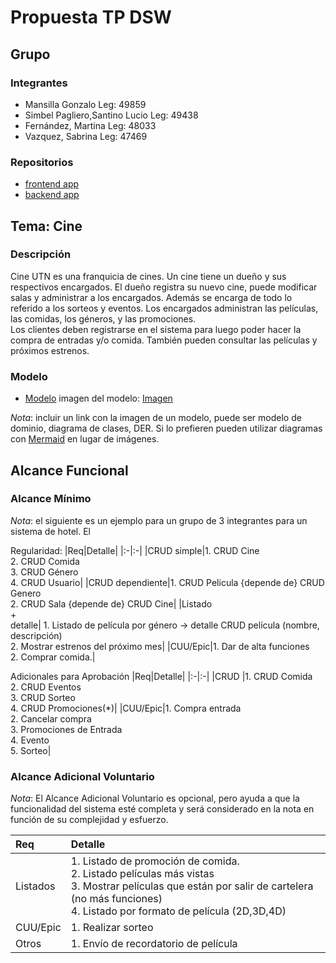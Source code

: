 # Propuesta TP DSW

## Grupo
### Integrantes
* Mansilla Gonzalo Leg: 49859
* Simbel Pagliero,Santino Lucio Leg: 49438
* Fernández, Martina Leg: 48033
* Vazquez, Sabrina Leg: 47469 


### Repositorios
* [frontend app](https://github.com/gonza2nm/cineUTN-frontend)
* [backend app](https://github.com/gonza2nm/cineUTN-backend)

## Tema: Cine
### Descripción
Cine UTN es una franquicia de cines. Un cine tiene un dueño y sus respectivos encargados. El dueño registra su nuevo cine, puede modificar salas y administrar a los encargados. Además se encarga de todo lo referido a los sorteos y eventos.
Los encargados administran las películas, las comidas, los géneros, y las promociones.  
Los clientes deben registrarse en el sistema para luego poder hacer la compra de entradas y/o comida. También pueden consultar las películas y próximos estrenos. 

### Modelo
* [Modelo](https://app.diagrams.net/#G11WrESic0HIv2KUoiPSt1pC8J9RV4a3Y3#%7B%22pageId%22%3A%22qWFum7RDt3cktn1nixqp%22%7D)
imagen del modelo: [Imagen](https://drive.google.com/file/d/1pCvPwV4grpSzm78EUiYKmU_U586tpWAS/view?usp=drive_link)

*Nota*: incluir un link con la imagen de un modelo, puede ser modelo de dominio, diagrama de clases, DER. Si lo prefieren pueden utilizar diagramas con [Mermaid](https://mermaid.js.org) en lugar de imágenes.

## Alcance Funcional 

### Alcance Mínimo

*Nota*: el siguiente es un ejemplo para un grupo de 3 integrantes para un sistema de hotel. El 

Regularidad:
|Req|Detalle|
|:-|:-|
|CRUD simple|1. CRUD Cine<br>2. CRUD Comida<br>3. CRUD Género<br>4. CRUD Usuario|
|CRUD dependiente|1. CRUD Pelicula {depende de} CRUD Genero<br>2. CRUD Sala {depende de} CRUD Cine|
|Listado<br>+<br>detalle| 1. Listado de película por género -> detalle CRUD película (nombre, descripción)<br> 2. Mostrar estrenos del próximo mes|
|CUU/Epic|1. Dar de alta funciones<br>2. Comprar comida.|


Adicionales para Aprobación
|Req|Detalle|
|:-|:-|
|CRUD |1. CRUD Comida<br>2. CRUD Eventos<br>3. CRUD Sorteo<br>4. CRUD Promociones(*)|
|CUU/Epic|1. Compra entrada<br>2. Cancelar compra<br>3. Promociones de Entrada<br>4. Evento<br>5. Sorteo|


### Alcance Adicional Voluntario

*Nota*: El Alcance Adicional Voluntario es opcional, pero ayuda a que la funcionalidad del sistema esté completa y será considerado en la nota en función de su complejidad y esfuerzo.

|Req|Detalle|
|:-|:-|
|Listados |1. Listado de promoción de comida.<br>2. Listado películas más vistas<br>3. Mostrar películas que están por salir de cartelera (no más funciones)<br>4. Listado por formato de película (2D,3D,4D)|
|CUU/Epic|1. Realizar sorteo<br>|
|Otros|1. Envío de recordatorio de película|

